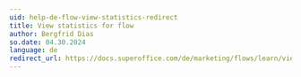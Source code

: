 ```yaml
---
uid: help-de-flow-view-statistics-redirect
title: View statistics for flow
author: Bergfrid Dias
so.date: 04.30.2024
language: de
redirect_url: https://docs.superoffice.com/de/marketing/flows/learn/view-statistics.html
---
```

